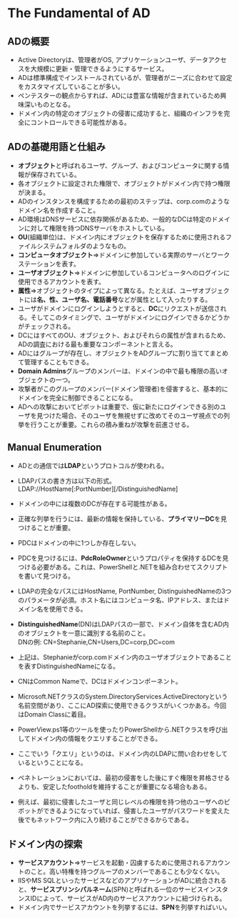 # The Fundamental of AD

## ADの概要
- Active Directoryは、管理者がOS, アプリケーションユーザ、データアクセスを大規模に更新・管理できるようにするサービス。
- ADは標準構成でインストールされているが、管理者がニーズに合わせて設定をカスタマイズしていることが多い。
- ペンテスターの観点からすれば、ADには豊富な情報が含まれているため興味深いものとなる。
- ドメイン内の特定のオブジェクトの侵害に成功すると、組織のインフラを完全にコントロールできる可能性がある。

## ADの基礎用語と仕組み
- **オブジェクト**と呼ばれるユーザ、グループ、およびコンピュータに関する情報が保存されている。
- 各オブジェクトに設定された権限で、オブジェクトがドメイン内で持つ権限が決まる。
- ADのインスタンスを構成するための最初のステップは、corp.comのようなドメイン名を作成すること。
- AD環境はDNSサービスに依存関係があるため、一般的なDCは特定のドメインに対して権限を持つDNSサーバをホストしている。
- **OU**(組織単位)は、ドメイン内にオブジェクトを保存するために使用されるファイルシステムフォルダのようなもの。
- **コンピュータオブジェクト**=>ドメインに参加している実際のサーバとワークステーションを表す。
- **ユーザオブジェクト**=>ドメインに参加しているコンピュータへのログインに使用できるアカウントを表す。
- **属性**=>オブジェクトのタイプによって異なる。たとえば、ユーザオブジェクトには**名、性、ユーザ名、電話番号**などが属性として入ったりする。
- ユーザがドメインにログインしようとすると、**DC**にリクエストが送信される。そしてこのタイミングで、ユーザがドメインにログインできるかどうかがチェックされる。
- DCにはすべてのOU、オブジェクト、およびそれらの属性が含まれるため、ADの調査における最も重要なコンポーネントと言える。
- ADにはグループが存在し、オブジェクトをADグループに割り当ててまとめて管理することもできる。
- **Domain Admins**グループのメンバーは、ドメインの中で最も権限の高いオブジェクトの一つ。
- 攻撃者がこのグループのメンバー(ドメイン管理者)を侵害すると、基本的にドメインを完全に制御できることになる。
- ADへの攻撃においてピボットは重要で、仮に新たにログインできる別のユーザを見つけた場合、そのユーザを無視せずに改めてそのユーザ視点での列挙を行うことが重要。これらの積み重ねが攻撃を前進させる。

## Manual Enumeration
- ADとの通信では**LDAP**というプロトコルが使われる。
- LDAPパスの書き方は以下の形式。  
LDAP://HostName[:PortNumber][/DistinguishedName]
  
- ドメインの中には複数のDCが存在する可能性がある。
- 正確な列挙を行うには、最新の情報を保持している、**プライマリーDC**を見つけることが重要。
- PDCはドメインの中に1つしか存在しない。
- PDCを見つけるには、**PdcRoleOwner**というプロパティを保持するDCを見つける必要がある。これは、PowerShellと.NETを組み合わせてスクリプトを書いて見つける。
- LDAPの完全なパスにはHostName, PortNumber, DistinguishedNameの3つのパラメータが必須。ホスト名にはコンピュータ名、IPアドレス、またはドメイン名を使用できる。
- **DistinguishedName**(DN)はLDAPパスの一部で、ドメイン自体を含むAD内のオブジェクトを一意に識別する名前のこと。  
DNの例: CN=Stephanie,CN=Users,DC=corp,DC=com  
- 上記は、Stephanieがcorp.comドメイン内のユーザオブジェクトであることを表すDistinguishedNameになる。
- CNはCommon Nameで、DCはドメインコンポーネント。
- Microsoft.NETクラスのSystem.DirectoryServices.ActiveDirectoryという名前空間があり、ここにAD探索に使用できるクラスがいくつかある。今回はDomain Classに着目。
- PowerView.ps1等のツールを使ったりPowerShellから.NETクラスを呼び出してドメイン内の情報をクエリすることができる。
- ここでいう「クエリ」というのは、ドメイン内のLDAPに問い合わせをしているということになる。
- ペネトレーションにおいては、最初の侵害をした後にすぐ権限を昇格させるよりも、安定したfootholdを維持することが重要になる場合もある。
- 例えば、最初に侵害したユーザと同じレベルの権限を持つ他のユーザへのピボットができるようになっていれば、侵害したユーザがパスワードを変えた後でもネットワーク内に入り続けることができるからである。

## ドメイン内の探索
- **サービスアカウント**=>サービスを起動・囚虜するために使用されるアカウントのこと。高い特権を持つグループのメンバーであることも少なくない。
- IISやMS SQLといったサービスなどのアプリケーションがADに統合されると、**サービスプリンシパルネーム**(SPN)と呼ばれる一位のサービスインスタンスIDによって、サービスがAD内のサービスアカウントに紐づけられる。
- ドメイン内でサービスアカウントを列挙するには、**SPN**を列挙すればいい。